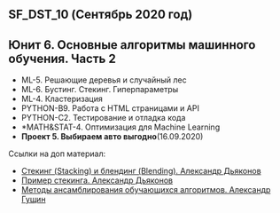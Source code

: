## SF_DST_10 (Сентябрь 2020 год)
## Юнит 6. Основные алгоритмы машинного обучения. Часть 2
- ML-5. Решающие деревья и случайный лес
- ML-6. Бустинг. Стекинг. Гиперпараметры
- ML-4. Кластеризация
- PYTHON-B9. Работа с HTML страницами и API
- PYTHON-C2. Тестирование и отладка кода
- *MATH&STAT-4. Оптимизация для Machine Learning
- **Проект 5. Выбираем авто выгодно**(16.09.2020)

Ссылки на доп материал:
- [Cтекинг (Stacking) и блендинг (Blending). Александр Дьяконов](https://dyakonov.org/2017/03/10/cтекинг-stacking-и-блендинг-blending/ 'Полезная статья для понимания стекинга')
- [Пример стекинга. Александр Дьяконов](https://github.com/Dyakonov/ml_hacks/blob/master/dj_stacking.ipynb)
- [Методы ансамблирования обучающихся алгоритмов. Александр Гущин](http://www.machinelearning.ru/wiki/images/5/56/Guschin2015Stacking.pdf 'Ещё не читал, но планирую')